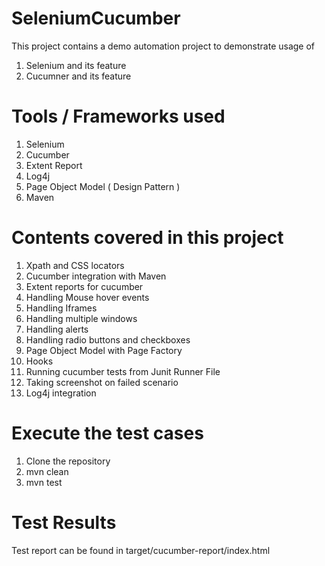 # SeleniumCucumber

This project contains a demo automation project to demonstrate usage of 

1. Selenium and its feature
2. Cucumner and its feature

# Tools / Frameworks used

1. Selenium 
2. Cucumber 
3. Extent Report 
4. Log4j
5. Page Object Model ( Design Pattern )
6. Maven

# Contents covered in this project

1. Xpath and CSS locators
2. Cucumber integration with Maven
3. Extent reports for cucumber
4. Handling Mouse hover events
5. Handling Iframes 
6. Handling multiple windows 
7. Handling alerts
8. Handling radio buttons and checkboxes
9. Page Object Model with Page Factory
10. Hooks 
11. Running cucumber tests from Junit Runner File
12. Taking screenshot on failed scenario
13. Log4j integration

# Execute the test cases

1. Clone the repository
2. mvn clean
3. mvn test

# Test Results

Test report can be found in target/cucumber-report/index.html
